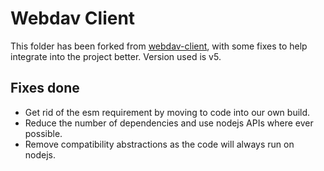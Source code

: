 # Webdav Client

This folder has been forked from [webdav-client](https://github.com/perry-mitchell/webdav-client), with some fixes to help integrate into the project better. Version used is v5.

## Fixes done

- Get rid of the esm requirement by moving to code into our own build.
- Reduce the number of dependencies and use nodejs APIs where ever possible.
- Remove compatibility abstractions as the code will always run on nodejs.
